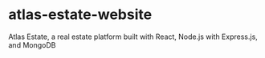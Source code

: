 # atlas-estate-website
Atlas Estate, a real estate platform built with React, Node.js with Express.js, and MongoDB
